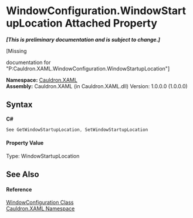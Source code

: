 # WindowConfiguration.WindowStartupLocation Attached Property
 _**\[This is preliminary documentation and is subject to change.\]**_

\[Missing <summary> documentation for "P:Cauldron.XAML.WindowConfiguration.WindowStartupLocation"\]

**Namespace:**&nbsp;<a href="N_Cauldron_XAML">Cauldron.XAML</a><br />**Assembly:**&nbsp;Cauldron.XAML (in Cauldron.XAML.dll) Version: 1.0.0.0 (1.0.0.0)

## Syntax

**C#**<br />
``` C#
See GetWindowStartupLocation, SetWindowStartupLocation
```


#### Property Value
Type: WindowStartupLocation

## See Also


#### Reference
<a href="T_Cauldron_XAML_WindowConfiguration">WindowConfiguration Class</a><br /><a href="N_Cauldron_XAML">Cauldron.XAML Namespace</a><br />